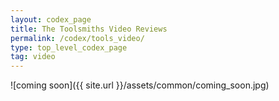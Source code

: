 ```yaml
---
layout: codex_page
title: The Toolsmiths Video Reviews
permalink: /codex/tools_video/
type: top_level_codex_page
tag: video
---
```

![coming soon]({{ site.url }}/assets/common/coming_soon.jpg)
